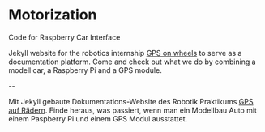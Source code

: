 Motorization
============

Code for Raspberry Car Interface

Jekyll website for the robotics internship [GPS on wheels](http://gps-robotic.github.io/Motorization/) to serve as a documentation platform. Come and check out what we do by combining a modell car, a Raspberry Pi and a GPS module.

--

Mit Jekyll gebaute Dokumentations-Website des Robotik Praktikums [GPS auf Rädern](http://gps-robotic.github.io/Motorization/). Finde heraus, was passiert, wenn man ein Modellbau Auto mit einem Paspberry Pi und einem GPS Modul ausstattet.
